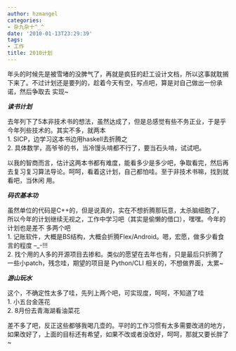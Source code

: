 ```yaml
---
author: hzmangel
categories:
- 杂九杂十^_^
date: '2010-01-13T23:29:39'
tags:
- 工作
title: 2010计划
---
```

年头的时候先是被雪堵的没脾气了，再就是疯狂的赶工设计文档，所以这事就耽搁下来了。不过计划还是要列的，趁着今天有空，写点吧，算是对自己做出一份承诺，然后争取去
实现~

**_读书计划_**

去年列下了5本非技术书的想法，虽然达成了，但是总感觉有些不务正业，于是乎今年列些技术的。其实不多，就两本  
1\. SICP，边学习这本书边用haskell去折腾之  
2\. 具体数学，高爷爷的书，当冷馒头啃都不行了，要当石头啃，试试吧。

以我的智商而言，估计这两本书都有难度，能看多少是多少吧，争取看完，然后再去复习复习算法导论。呵呵，看着这计划，自己都怕哇。至于非技术书嘛，找到就看吧，当休闲
用。

**_码农基本功_**

虽然单位的代码是C++的，但是说真的，实在不想折腾那玩意，太杀脑细胞了，所以今年的计划继续无视之，工作中学习吧（其实是偷懒的借口），嘿嘿。今年的计划也是差不
多两个吧  
1\. 记账软件，大概是BS结构，大概会折腾Flex/Android。嗯，宏愿，做多少看食言的程度 –_-!!!  
2\. 找个用的人多的开源项目去掺和。类似的愿望在去年也有，只是最后只折腾了一些小patch，残念哇，期望的项目是 Python/CLI
相关的，不想做界面，太累~

**_游山玩水_**

这个，不确定性太多了哇，先列上两个吧，可实现度，呵呵，不知道了哇  
1\. 小五台金莲花  
2\. 8月份去青海湖看油菜花

差不多了吧，反正这些都够我喝几壶的。平时的工作习惯有太多需要改进的地方，如果改好了，上面的目标还有希望，如果不改或者没改好，呵呵，那就又要长胖了~